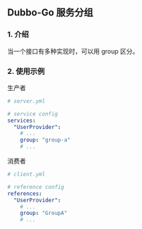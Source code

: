 ## Dubbo-Go 服务分组

### 1. 介绍

当一个接口有多种实现时，可以用 group 区分。

### 2. 使用示例

生产者

```yaml
# server.yml

# service config
services:
  "UserProvider":
    # ...
    group: "group-a"
    # ...
```

消费者

```yaml
# client.yml

# reference config
references:
  "UserProvider":
    # ...
    group: "GroupA"
    # ...
```